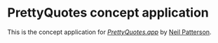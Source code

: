 # PrettyQuotes concept application

This is the concept application for
[*PrettyQuotes.app*](http://neilmpatterson.com/)
by [Neil Patterson](http://neilmpatterson.com/).